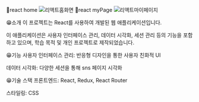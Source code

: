 💙react home
![리액트홈화면](https://github.com/jih8908/react_sample3/assets/153142476/ea9216f2-4f63-4daf-8f3c-d46706fd0cd7)
🧡react myPage
![리액트마이페이지](https://github.com/jih8908/react_sample3/assets/153142476/b4e3df4c-8dd9-4a05-8173-e12255a2fcf0)

😁소개
이 프로젝트는 React를 사용하여 개발된 웹 애플리케이션입니다. 

이 애플리케이션은 사용자 인터페이스 관리, 데이터 시각화, 세션 관리 등의 기능을 포함하고 있으며, 학습 목적 및 개인 프로젝트로 제작되었습니다.

😁기능
사용자 인터페이스 관리: 반응형 디자인을 통한 사용자 친화적 UI

데이터 시각화: 다양한 세션을 통해 sns 페이지 시각화

😁기술 스택
프론트엔드: React, Redux, React Router

스타일링: CSS
